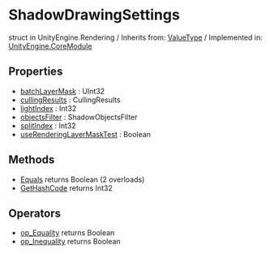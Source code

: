 # ShadowDrawingSettings
struct in UnityEngine.Rendering
 / Inherits from: <a href="https://docs.unity3d.com/6000.2/Documentation/ScriptReference/ValueType.html">ValueType</a> / Implemented in: <a href="https://docs.unity3d.com/6000.2/Documentation/ScriptReference/UnityEngine.CoreModule.html">UnityEngine.CoreModule</a>

## Properties
- <a href="https://docs.unity3d.com/6000.2/Documentation/ScriptReference/ShadowDrawingSettings-batchLayerMask.html">batchLayerMask</a> : UInt32
- <a href="https://docs.unity3d.com/6000.2/Documentation/ScriptReference/ShadowDrawingSettings-cullingResults.html">cullingResults</a> : CullingResults
- <a href="https://docs.unity3d.com/6000.2/Documentation/ScriptReference/ShadowDrawingSettings-lightIndex.html">lightIndex</a> : Int32
- <a href="https://docs.unity3d.com/6000.2/Documentation/ScriptReference/ShadowDrawingSettings-objectsFilter.html">objectsFilter</a> : ShadowObjectsFilter
- <a href="https://docs.unity3d.com/6000.2/Documentation/ScriptReference/ShadowDrawingSettings-splitIndex.html">splitIndex</a> : Int32
- <a href="https://docs.unity3d.com/6000.2/Documentation/ScriptReference/ShadowDrawingSettings-useRenderingLayerMaskTest.html">useRenderingLayerMaskTest</a> : Boolean

## Methods
- <a href="https://docs.unity3d.com/6000.2/Documentation/ScriptReference/ShadowDrawingSettings.Equals.html">Equals</a> returns Boolean (2 overloads)
- <a href="https://docs.unity3d.com/6000.2/Documentation/ScriptReference/ShadowDrawingSettings.GetHashCode.html">GetHashCode</a> returns Int32

## Operators
- <a href="https://docs.unity3d.com/6000.2/Documentation/ScriptReference/ShadowDrawingSettings.op_Equality.html">op_Equality</a> returns Boolean
- <a href="https://docs.unity3d.com/6000.2/Documentation/ScriptReference/ShadowDrawingSettings.op_Inequality.html">op_Inequality</a> returns Boolean
